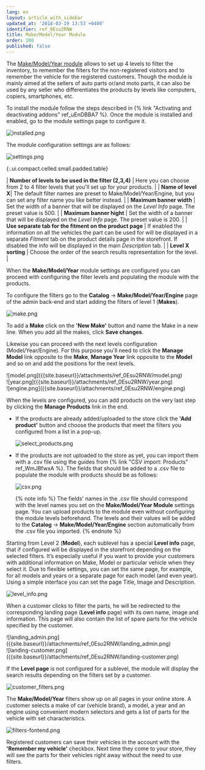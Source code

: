 ```yaml
---
lang: en
layout: article_with_sidebar
updated_at: '2018-03-19 13:53 +0400'
identifier: ref_0Esu2RNW
title: Make/Model/Year Module
order: 100
published: false
---
```

The [Make/Model/Year module](https://market.x-cart.com/addons/make-model-year.html "Make/Model/Year Module") allows to set up 4 levels to filter the inventory, to remember the filters for the non-registered visitors and to remember the vehicle for the registered customers. Though the module is mainly aimed at the sellers of auto parts or/and moto parts, it can also be used by any seller who differentiates the products by levels like computers, copiers, smartphones, etc. 

To install the module follow the steps described in {% link "Activating and deactivating addons" ref_uEnDBBA7 %}. Once the module is installed and enabled, go to the module settings page to configure it.

![installed.png]({{site.baseurl}}/attachments/ref_0Esu2RNW/installed.png)

The module configuration settings are as follows:

![settings.png]({{site.baseurl}}/attachments/ref_0Esu2RNW/settings.png)

{:.ui.compact.celled.small.padded.table}

| **Number of levels to be used in the filter (2,3,4)** | Here you can choose from 2 to 4 filter levels that you'll set up for your products. |
| **Name of level X**| The default filter names are preset to Make/Model/Year/Engine, but you can set any filter name you like better instead. |
| **Maximum banner width** | Set the width of a banner that will be displayed on the _Level Info_ page. The preset value is 500. |
| **Maximum banner hight** | Set the width of a banner that will be displayed on the _Level Info_ page. The preset value is 200. |
| **Use separate tab for the fitment on the product page** | If enabled the information on all the vehicles the part can be used for will be displayed in a separate _Fitment_ tab on the product details page in the storefront. If disabled the info will be displayed in the main _Description_ tab. | 
| **Level X sorting** | Choose the order of the search results representation for the level. |

When the **Make/Model/Year** module settings are configured you can proceed with configuring the filter levels and populating the module with the products. 

To configure the filters go to the **Catalog** -> **Make/Model/Year/Engine** page of the admin back-end and start adding the filters of level 1 (**Makes**).

![make.png]({{site.baseurl}}/attachments/ref_0Esu2RNW/make.png)

To add a **Make** click on the **'New Make'** button and name the Make in a new line. When you add all the makes, click **Save changes**.  

Likewise you can proceed with the next levels configuration (Model/Year/Engine). For this purpose you'll need to click the **Manage Model** link opposite to the **Make**, **Manage Year** link opposite to the **Model** and so on and add the positions for the next levels. 

<div class="ui stackable three column grid">
  <div class="column" markdown="span">![model.png]({{site.baseurl}}/attachments/ref_0Esu2RNW/model.png)</div>
  <div class="column" markdown="span">![year.png]({{site.baseurl}}/attachments/ref_0Esu2RNW/year.png)</div>
  <div class="column" markdown="span">![engine.png]({{site.baseurl}}/attachments/ref_0Esu2RNW/engine.png)</div>
</div>

When the levels are configured, you can add products on the very last step by clicking the **Manage Products** link in the end. 

* If the products are already added/uploaded to the store click the **'Add product'** button and choose the products that meet the filters you configured from a list in a pop-up.
  
  ![select_products.png]({{site.baseurl}}/attachments/ref_0Esu2RNW/select_products.png)
  
* If the products are not uploaded to the store as yet, you can import them with a .csv file using the guides from {% link "CSV import: Products" ref_WmJBfwxA %}.
  The fields that should be added to a .csv file to populate the module with products should be as follows:
  
  ![csv.png]({{site.baseurl}}/attachments/ref_0Esu2RNW/csv.png)
  
  {% note info %}
  The fields' names in the .csv file should correspond with the level names you set on the **Make/Model/Year Module** settings page. 
  You can upload products to the module even without configuring the module levels beforehand. The levels and their values will be added to the **Catalog** -> **Make/Model/Year/Engine** section automatically from the .csv file you imported. 
  {% endnote %}
  
Starting from Level 2 (**Model**), each sublevel has a special **Level info** page, that if configured will be displayed in the storefront depending on the selected filters. It’s especially useful if you want to provide your customers with additional information on Make, Model or particular vehicle when they select it. Due to flexible settings, you can set the same page, for example, for all models and years or a separate page for each model (and even year). Using a simple interface you can set the page Title, Image and Description. 

![level_info.png]({{site.baseurl}}/attachments/ref_0Esu2RNW/level_info.png)

When a customer clicks to filter the parts, he will be redirected to the corresponding landing page (**Level info** page) with its own name, image and information. This page will also contain the list of spare parts for the vehicle specified by the customer. 

<div class="ui stackable two column grid">
  <div class="column" markdown="span">![landing_admin.png]({{site.baseurl}}/attachments/ref_0Esu2RNW/landing_admin.png)</div>
  <div class="column" markdown="span">![landing-customer.png]({{site.baseurl}}/attachments/ref_0Esu2RNW/landing-customer.png)</div>
</div>

If the **Level page** is not configured for a sublevel, the module will display the search results depending on the filters set by a customer.

![customer_filters.png]({{site.baseurl}}/attachments/ref_0Esu2RNW/customer_filters.png)

The **Make/Model/Year** filters show up on all pages in your online store. A customer selects a make of car (vehicle brand), a model, a year and an engine using convenient modern selectors and gets a list of parts for the vehicle with set characteristics.

![filters-fontend.png]({{site.baseurl}}/attachments/ref_0Esu2RNW/filters-fontend.png)

Registered customers can save their vehicles in the account with the **'Remember my vehicle'** checkbox. Next time they come to your store, they will see the parts for their vehicles right away without the need to use filters.
  